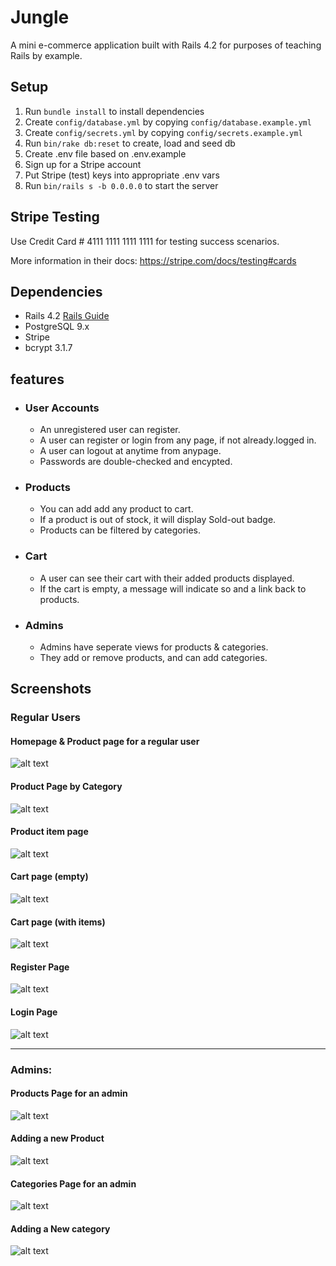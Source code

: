 # Jungle

A mini e-commerce application built with Rails 4.2 for purposes of teaching Rails by example.


## Setup

1. Run `bundle install` to install dependencies
2. Create `config/database.yml` by copying `config/database.example.yml`
3. Create `config/secrets.yml` by copying `config/secrets.example.yml`
4. Run `bin/rake db:reset` to create, load and seed db
5. Create .env file based on .env.example
6. Sign up for a Stripe account
7. Put Stripe (test) keys into appropriate .env vars
8. Run `bin/rails s -b 0.0.0.0` to start the server

## Stripe Testing

Use Credit Card # 4111 1111 1111 1111 for testing success scenarios.

More information in their docs: <https://stripe.com/docs/testing#cards>

## Dependencies

* Rails 4.2 [Rails Guide](http://guides.rubyonrails.org/v4.2/)
* PostgreSQL 9.x
* Stripe
* bcrypt 3.1.7

## features 
* ### User Accounts
  * An unregistered user can register.
  * A user can register or login from any page, if not already.logged in.
  * A user can logout at anytime from anypage.
  * Passwords are double-checked and encypted.
* ### Products
  * You can add add any product to cart.
  * If a product is out of stock, it will display Sold-out badge.
  * Products can be filtered by categories.
* ### Cart
  * A user can see their cart with their added products displayed.
  * If the cart is empty, a message will indicate so and a link back to products.
* ### Admins
  * Admins have seperate views for products & categories.
  * They add or remove products, and can add categories.

## Screenshots

### Regular Users
#### Homepage & Product page for a regular user
![alt text](docs/main_page_and_products_page.png "Products Page & Homepage")
#### Product Page by Category
![alt text](docs/products_page_by_category.png "Products by Category")
#### Product item page
![alt text](docs/one_product_page_in_stock.png "Product item")
#### Cart page (empty)
![alt text](docs/cart_empty.png "Cart: Empty")
#### Cart page (with items)
![alt text](docs/cart_not_empty.png "Cart: Not Empty")
#### Register Page
![alt text](docs/register_page.png "Register")
#### Login Page
![alt text](docs/login_page.png "Login")

---
### Admins: 
#### Products Page for an admin
![alt text](docs/admin_product_page.png "Admin: Product Page")
#### Adding a new Product
![alt text](docs/admin_adds_new_product.png "Admin: New Product")
#### Categories Page for an admin
![alt text](docs/admin_all_categories.png "Admin: All Categories")
#### Adding a New category
![alt text](docs/admin_adds_a_category.png "Admin: New category")